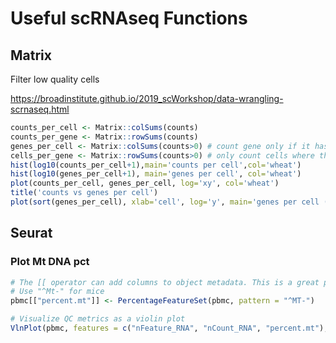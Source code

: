 # Useful scRNAseq Functions

## Matrix

Filter low quality cells

https://broadinstitute.github.io/2019_scWorkshop/data-wrangling-scrnaseq.html

```R
counts_per_cell <- Matrix::colSums(counts)
counts_per_gene <- Matrix::rowSums(counts)
genes_per_cell <- Matrix::colSums(counts>0) # count gene only if it has non-zero reads mapped.
cells_per_gene <- Matrix::rowSums(counts>0) # only count cells where the gene is expressed
hist(log10(counts_per_cell+1),main='counts per cell',col='wheat')
hist(log10(genes_per_cell+1), main='genes per cell', col='wheat')
plot(counts_per_cell, genes_per_cell, log='xy', col='wheat')
title('counts vs genes per cell')
plot(sort(genes_per_cell), xlab='cell', log='y', main='genes per cell (ordered)')
```



## Seurat

### Plot Mt DNA pct

```R
# The [[ operator can add columns to object metadata. This is a great place to stash QC stats
# Use "^Mt-" for mice
pbmc[["percent.mt"]] <- PercentageFeatureSet(pbmc, pattern = "^MT-")

# Visualize QC metrics as a violin plot
VlnPlot(pbmc, features = c("nFeature_RNA", "nCount_RNA", "percent.mt"), ncol = 3)
```

